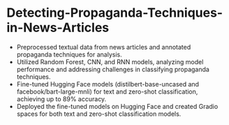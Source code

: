 # Detecting-Propaganda-Techniques-in-News-Articles
- Preprocessed textual data from news articles and annotated propaganda techniques for analysis.
- Utilized Random Forest, CNN, and RNN models, analyzing model performance and addressing challenges in
classifying propaganda techniques.
- Fine-tuned Hugging Face models (distilbert-base-uncased and facebook/bart-large-mnli) for text and zero-shot
classification, achieving up to 89% accuracy.
- Deployed the fine-tuned models on Hugging Face and created Gradio spaces for both text and zero-shot
classification models.
